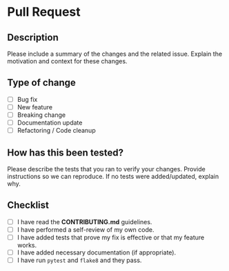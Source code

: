 # Pull Request

## Description
Please include a summary of the changes and the related issue. Explain the motivation and context for these changes.

## Type of change
- [ ] Bug fix
- [ ] New feature
- [ ] Breaking change
- [ ] Documentation update
- [ ] Refactoring / Code cleanup

## How has this been tested?
Please describe the tests that you ran to verify your changes. Provide instructions so we can reproduce. If no tests were added/updated, explain why.

## Checklist
- [ ] I have read the **CONTRIBUTING.md** guidelines.
- [ ] I have performed a self-review of my own code.
- [ ] I have added tests that prove my fix is effective or that my feature works.
- [ ] I have added necessary documentation (if appropriate).
- [ ] I have run `pytest` and `flake8` and they pass.
